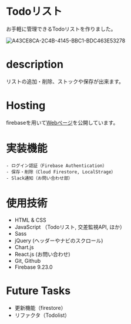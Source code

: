 # Todoリスト
<!-- 手書きの手帳だと、字の乱立やスペース確保のしづらさなど修正が面倒です。そこで -->
お手軽に管理できるTodoリストを作りました。

![A43CE8CA-2C4B-4145-BBC1-BDC463E53278](https://user-images.githubusercontent.com/67915047/100023253-fa20fc00-2e27-11eb-9a4f-e74bfaa29d3a.jpeg)

# description
リストの追加・削除、ストックや保存が出来ます。

# Hosting
firebaseを用いて[Webページ](https://myfirstlp.web.app)を公開しています。

# 実装機能
```
- ログイン認証（Firebase Authentication）
- 保存・削除（Cloud Firestore, LocalStrage）
- Slack通知（お問い合わせ部）
```

# 使用技術
- HTML & CSS
- JavaScript （Todoリスト, 交差監視API, ほか）
- Sass
- jQuery (ヘッダーやナビのスクロール)
- Chart.js
- React.js (お問い合わせ)
- Git, Github
- Firebase 9.23.0

# Future Tasks
- 更新機能（firestore）
- リファクタ（Todolist）
<!-- - ヘッダー: scroll js化 -->
<!-- - 神経衰弱 js -->
<!-- - 脳トレページ 結果集計 js -->
<!-- - テトリス修正 css js -->
<!-- - 戦いの間（pokemon風） js -->



<!-- 2020.11.08 作成 -->
<!-- 2021 -->
<!-- 11/16: リファクタ translate.js 行数減(135 -> 126) -->
<!-- 11/16: 交差監視を実装 -->
<!-- 11/16: リファクタ chart.js 行数減(30%) -->
<!-- 11/22: リファクタ READE.md（リンク実装など） -->
<!-- 11/22: リファクタ headタグ内 faviconをファイル先頭へ -->
<!-- 11/23: リファクタ quiz.js ほぼ出来上がり -->
<!-- 11/24: リファクタ 脳トレHP_体裁, LPのCSS + 画像貼付 -->
<!-- 11/28: リファクタ LPカルーセル jQuery -> JSにした -->
<!-- 12/2: push リポジトリ名修正 -->
